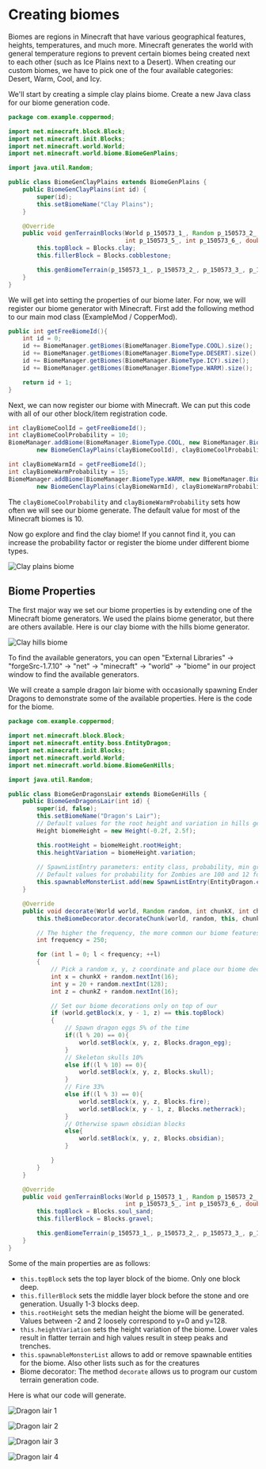 # Creating biomes

Biomes are regions in Minecraft that have various geographical features, heights, temperatures, and much more. Minecraft
generates the world with general temperature regions to prevent certain biomes being created next to each other (such 
as Ice Plains next to a Desert). When creating our custom biomes, we have to pick one of the four available categories: 
Desert, Warm, Cool, and Icy.

We'll start by creating a simple clay plains biome. Create a new Java class for our biome generation code.

```java
package com.example.coppermod;

import net.minecraft.block.Block;
import net.minecraft.init.Blocks;
import net.minecraft.world.World;
import net.minecraft.world.biome.BiomeGenPlains;

import java.util.Random;

public class BiomeGenClayPlains extends BiomeGenPlains {
    public BiomeGenClayPlains(int id) {
        super(id);
        this.setBiomeName("Clay Plains");
    }

    @Override
    public void genTerrainBlocks(World p_150573_1_, Random p_150573_2_, Block[] p_150573_3_, byte[] p_150573_4_,
                                 int p_150573_5_, int p_150573_6_, double p_150573_7_) {
        this.topBlock = Blocks.clay;
        this.fillerBlock = Blocks.cobblestone;

        this.genBiomeTerrain(p_150573_1_, p_150573_2_, p_150573_3_, p_150573_4_, p_150573_5_, p_150573_6_, p_150573_7_);
    }
}
```

We will get into setting the properties of our biome later. For now, we will register our biome generator with
Minecraft. First add the following method to our main mod class (ExampleMod / CopperMod).

```java
public int getFreeBiomeId(){
    int id = 0;
    id += BiomeManager.getBiomes(BiomeManager.BiomeType.COOL).size();
    id += BiomeManager.getBiomes(BiomeManager.BiomeType.DESERT).size();
    id += BiomeManager.getBiomes(BiomeManager.BiomeType.ICY).size();
    id += BiomeManager.getBiomes(BiomeManager.BiomeType.WARM).size();

    return id + 1;
}
```

Next, we can now register our biome with Minecraft. We can put this code with all of our other block/item
registration code.

```java
int clayBiomeCoolId = getFreeBiomeId();
int clayBiomeCoolProbability = 10;
BiomeManager.addBiome(BiomeManager.BiomeType.COOL, new BiomeManager.BiomeEntry(
        new BiomeGenClayPlains(clayBiomeCoolId), clayBiomeCoolProbability));

int clayBiomeWarmId = getFreeBiomeId();
int clayBiomeWarmProbability = 15;
BiomeManager.addBiome(BiomeManager.BiomeType.WARM, new BiomeManager.BiomeEntry(
        new BiomeGenClayPlains(clayBiomeWarmId), clayBiomeWarmProbability));
```

The `clayBiomeCoolProbability` and `clayBiomeWarmProbability` sets how often we will see our biome generate. The default
value for most of the Minecraft biomes is 10.

Now go explore and find the clay biome! If you cannot find it, you can increase the probability factor or register the
biome under different biome types.

![Clay plains biome](images/biomes/clay-plains.png)

## Biome Properties

The first major way we set our biome properties is by extending one of the Minecraft biome generators. We used the
plains biome generator, but there are others available. Here is our clay biome with the hills biome generator.

![Clay hills biome](images/biomes/clay-hills.png)

To find the available generators, you can open "External Libraries" -> "forgeSrc-1.7.10" -> "net" -> "minecraft" ->
"world" -> "biome" in our project window to find the available generators.

We will create a sample dragon lair biome with occasionally spawning Ender Dragons to demonstrate some of the available 
properties. Here is the code for the biome.

```java
package com.example.coppermod;

import net.minecraft.block.Block;
import net.minecraft.entity.boss.EntityDragon;
import net.minecraft.init.Blocks;
import net.minecraft.world.World;
import net.minecraft.world.biome.BiomeGenHills;

import java.util.Random;

public class BiomeGenDragonsLair extends BiomeGenHills {
    public BiomeGenDragonsLair(int id) {
        super(id, false);
        this.setBiomeName("Dragon's Lair");
        // Default values for the root height and variation in hills generator are 1.0F, and 0.5F respectively.
        Height biomeHeight = new Height(-0.2f, 2.5f);

        this.rootHeight = biomeHeight.rootHeight;
        this.heightVariation = biomeHeight.variation;
        
        // SpawnListEntry parameters: entity class, probability, min group size, max group size.
        // Default values for probability for Zombies are 100 and 12 for sheep.
        this.spawnableMonsterList.add(new SpawnListEntry(EntityDragon.class, 1, 1, 1));
    }

    @Override
    public void decorate(World world, Random random, int chunkX, int chunkZ) {
        this.theBiomeDecorator.decorateChunk(world, random, this, chunkX, chunkZ);

        // The higher the frequency, the more common our biome features will be generated.
        int frequency = 250;

        for (int l = 0; l < frequency; ++l)
        {
            // Pick a random x, y, z coordinate and place our biome decoration.
            int x = chunkX + random.nextInt(16);
            int y = 20 + random.nextInt(128);
            int z = chunkZ + random.nextInt(16);

            // Set our biome decorations only on top of our
            if (world.getBlock(x, y - 1, z) == this.topBlock)
            {
                // Spawn dragon eggs 5% of the time
                if((l % 20) == 0){
                    world.setBlock(x, y, z, Blocks.dragon_egg);
                }
                // Skeleton skulls 10%
                else if((l % 10) == 0){
                    world.setBlock(x, y, z, Blocks.skull);
                }
                // Fire 33%
                else if((l % 3) == 0){
                    world.setBlock(x, y, z, Blocks.fire);
                    world.setBlock(x, y - 1, z, Blocks.netherrack);
                }
                // Otherwise spawn obsidian blocks
                else{
                    world.setBlock(x, y, z, Blocks.obsidian);
                }

            }
        }
    }

    @Override
    public void genTerrainBlocks(World p_150573_1_, Random p_150573_2_, Block[] p_150573_3_, byte[] p_150573_4_,
                                 int p_150573_5_, int p_150573_6_, double p_150573_7_) {
        this.topBlock = Blocks.soul_sand;
        this.fillerBlock = Blocks.gravel;

        this.genBiomeTerrain(p_150573_1_, p_150573_2_, p_150573_3_, p_150573_4_, p_150573_5_, p_150573_6_, p_150573_7_);
    }
}
```

Some of the main properties are as follows:
* `this.topBlock` sets the top layer block of the biome. Only one block deep.
* `this.fillerBlock` sets the middle layer block before the stone and ore generation. Usually 1-3 blocks deep.
* `this.rootHeight` sets the median height the biome will be generated. Values between -2 and 2 loosely correspond to
y=0 and y=128.
* `this.heightVariation` sets the height variation of the biome. Lower vales result in flatter terrain and high values
result in steep peaks and trenches.
* `this.spawnableMonsterList` allows to add or remove spawnable entities for the biome. Also other lists such as for the
creatures
* Biome decorator: The method `decorate` allows us to program our custom terrain generation code.


Here is what our code will generate.

![Dragon lair 1](images/biomes/dragon-lair-1.png)

![Dragon lair 2](images/biomes/dragon-lair-2.png)

![Dragon lair 3](images/biomes/dragon-lair-3.png)

![Dragon lair 4](images/biomes/dragon-lair-4.png)